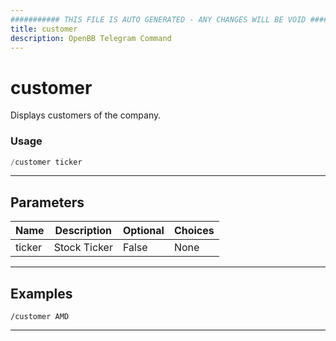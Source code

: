 ```yaml
---
########### THIS FILE IS AUTO GENERATED - ANY CHANGES WILL BE VOID ###########
title: customer
description: OpenBB Telegram Command
---
```


# customer

Displays customers of the company.

### Usage

```python wordwrap
/customer ticker
```

---

## Parameters

| Name | Description | Optional | Choices |
| ---- | ----------- | -------- | ------- |
| ticker | Stock Ticker | False | None |


---

## Examples


```
/customer AMD
```

---
